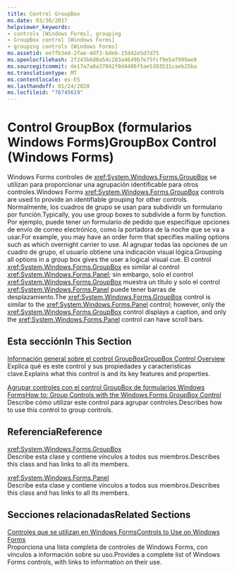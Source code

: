 ```yaml
---
title: Control GroupBox
ms.date: 03/30/2017
helpviewer_keywords:
- controls [Windows Forms], grouping
- GroupBox control [Windows Forms]
- grouping controls [Windows Forms]
ms.assetid: ee7fb3ed-2fae-4df3-bdeb-15d42e5d7d75
ms.openlocfilehash: 2f243b6d0a54c283a4649b7e75fcf9e5af999ae0
ms.sourcegitcommit: de17a7a0a37042f0d4406f5ae5393531caeb25ba
ms.translationtype: MT
ms.contentlocale: es-ES
ms.lasthandoff: 01/24/2020
ms.locfileid: "76745619"
---
```

# <a name="groupbox-control-windows-forms"></a><span data-ttu-id="4225f-102">Control GroupBox (formularios Windows Forms)</span><span class="sxs-lookup"><span data-stu-id="4225f-102">GroupBox Control (Windows Forms)</span></span>
<span data-ttu-id="4225f-103">Windows Forms controles de <xref:System.Windows.Forms.GroupBox> se utilizan para proporcionar una agrupación identificable para otros controles.</span><span class="sxs-lookup"><span data-stu-id="4225f-103">Windows Forms <xref:System.Windows.Forms.GroupBox> controls are used to provide an identifiable grouping for other controls.</span></span> <span data-ttu-id="4225f-104">Normalmente, los cuadros de grupo se usan para subdividir un formulario por función.</span><span class="sxs-lookup"><span data-stu-id="4225f-104">Typically, you use group boxes to subdivide a form by function.</span></span> <span data-ttu-id="4225f-105">Por ejemplo, puede tener un formulario de pedido que especifique opciones de envío de correo electrónico, como la portadora de la noche que se va a usar.</span><span class="sxs-lookup"><span data-stu-id="4225f-105">For example, you may have an order form that specifies mailing options such as which overnight carrier to use.</span></span> <span data-ttu-id="4225f-106">Al agrupar todas las opciones de un cuadro de grupo, el usuario obtiene una indicación visual lógica.</span><span class="sxs-lookup"><span data-stu-id="4225f-106">Grouping all options in a group box gives the user a logical visual cue.</span></span> <span data-ttu-id="4225f-107">El control <xref:System.Windows.Forms.GroupBox> es similar al control <xref:System.Windows.Forms.Panel>; sin embargo, solo el control <xref:System.Windows.Forms.GroupBox> muestra un título y solo el control <xref:System.Windows.Forms.Panel> puede tener barras de desplazamiento.</span><span class="sxs-lookup"><span data-stu-id="4225f-107">The <xref:System.Windows.Forms.GroupBox> control is similar to the <xref:System.Windows.Forms.Panel> control; however, only the <xref:System.Windows.Forms.GroupBox> control displays a caption, and only the <xref:System.Windows.Forms.Panel> control can have scroll bars.</span></span>  
  
## <a name="in-this-section"></a><span data-ttu-id="4225f-108">Esta sección</span><span class="sxs-lookup"><span data-stu-id="4225f-108">In This Section</span></span>  
 [<span data-ttu-id="4225f-109">Información general sobre el control GroupBox</span><span class="sxs-lookup"><span data-stu-id="4225f-109">GroupBox Control Overview</span></span>](groupbox-control-overview-windows-forms.md)  
 <span data-ttu-id="4225f-110">Explica qué es este control y sus propiedades y características clave.</span><span class="sxs-lookup"><span data-stu-id="4225f-110">Explains what this control is and its key features and properties.</span></span>  
  
 [<span data-ttu-id="4225f-111">Agrupar controles con el control GroupBox de formularios Windows Forms</span><span class="sxs-lookup"><span data-stu-id="4225f-111">How to: Group Controls with the Windows Forms GroupBox Control</span></span>](how-to-group-controls-with-the-windows-forms-groupbox-control.md)  
 <span data-ttu-id="4225f-112">Describe cómo utilizar este control para agrupar controles.</span><span class="sxs-lookup"><span data-stu-id="4225f-112">Describes how to use this control to group controls.</span></span>  
  
## <a name="reference"></a><span data-ttu-id="4225f-113">Referencia</span><span class="sxs-lookup"><span data-stu-id="4225f-113">Reference</span></span>  
 <xref:System.Windows.Forms.GroupBox>  
 <span data-ttu-id="4225f-114">Describe esta clase y contiene vínculos a todos sus miembros.</span><span class="sxs-lookup"><span data-stu-id="4225f-114">Describes this class and has links to all its members.</span></span>  
  
 <xref:System.Windows.Forms.Panel>  
 <span data-ttu-id="4225f-115">Describe esta clase y contiene vínculos a todos sus miembros.</span><span class="sxs-lookup"><span data-stu-id="4225f-115">Describes this class and has links to all its members.</span></span>  
  
## <a name="related-sections"></a><span data-ttu-id="4225f-116">Secciones relacionadas</span><span class="sxs-lookup"><span data-stu-id="4225f-116">Related Sections</span></span>  
 [<span data-ttu-id="4225f-117">Controles que se utilizan en Windows Forms</span><span class="sxs-lookup"><span data-stu-id="4225f-117">Controls to Use on Windows Forms</span></span>](controls-to-use-on-windows-forms.md)  
 <span data-ttu-id="4225f-118">Proporciona una lista completa de controles de Windows Forms, con vínculos a información sobre su uso.</span><span class="sxs-lookup"><span data-stu-id="4225f-118">Provides a complete list of Windows Forms controls, with links to information on their use.</span></span>
